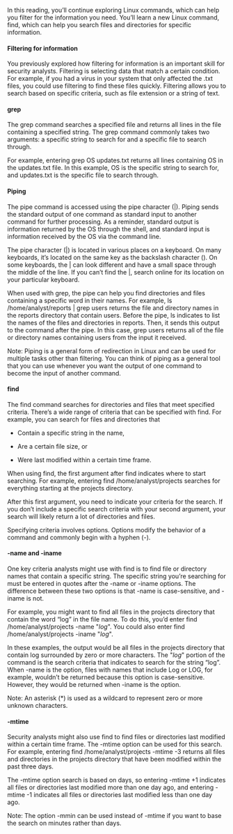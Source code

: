 In this reading, you’ll continue exploring Linux commands, which can help you filter for the information you need. You’ll learn a new Linux command, find, which can help you search files and directories for specific information.

#### Filtering for information

You previously explored how filtering for information is an important skill for security analysts. Filtering is selecting data that match a certain condition. For example, if you had a virus in your system that only affected the .txt files, you could use filtering to find these files quickly. Filtering allows you to search based on specific criteria, such as file extension or a string of text.

#### grep

The grep command searches a specified file and returns all lines in the file containing a specified string. The grep command commonly takes two arguments: a specific string to search for and a specific file to search through.

For example, entering grep OS updates.txt returns all lines containing OS in the updates.txt file. In this example, OS is the specific string to search for, and updates.txt is the specific file to search through.

#### Piping

The pipe command is accessed using the pipe character (|). Piping sends the standard output of one command as standard input to another command for further processing. As a reminder, standard output is information returned by the OS through the shell, and standard input is information received by the OS via the command line. 

The pipe character (|) is located in various places on a keyboard. On many keyboards, it’s located on the same key as the backslash character (\). On some keyboards, the | can look different and have a small space through the middle of the line. If you can’t find the |, search online for its location on your particular keyboard. 

When used with grep, the pipe can help you find directories and files containing a specific word in their names. For example, ls /home/analyst/reports | grep users returns the file and directory names in the reports directory that contain users. Before the pipe, ls indicates to list the names of the files and directories in reports. Then, it sends this output to the command after the pipe. In this case, grep users returns all of the file or directory names containing users from the input it received.

Note: Piping is a general form of redirection in Linux and can be used for multiple tasks other than filtering. You can think of piping as a general tool that you can use whenever you want the output of one command to become the input of another command.

#### find

The find command searches for directories and files that meet specified criteria. There’s a wide range of criteria that can be specified with find. For example, you can search for files and directories that

-   Contain a specific string in the name,

-   Are a certain file size, or

-   Were last modified within a certain time frame.

When using find, the first argument after find indicates where to start searching. For example, entering find /home/analyst/projects searches for everything starting at the projects directory. 

After this first argument, you need to indicate your criteria for the search. If you don’t include a specific search criteria with your second argument, your search will likely return a lot of directories and files. 

Specifying criteria involves options. Options modify the behavior of a command and commonly begin with a hyphen (-). 

#### -name and -iname

One key criteria analysts might use with find is to find file or directory names that contain a specific string. The specific string you’re searching for must be entered in quotes after the -name or -iname options. The difference between these two options is that -name is case-sensitive, and -iname is not. 

For example, you might want to find all files in the projects directory that contain the word “log” in the file name. To do this, you’d enter find /home/analyst/projects -name "*log*". You could also enter find /home/analyst/projects -iname "*log*".

In these examples, the output would be all files in the projects directory that contain log surrounded by zero or more characters. The "*log*" portion of the command is the search criteria that indicates to search for the string “log”. When -name is the option, files with names that include Log or LOG, for example, wouldn’t be returned because this option is case-sensitive. However, they would be returned when -iname is the option.

Note: An asterisk (*) is used as a wildcard to represent zero or more unknown characters.

#### -mtime

Security analysts might also use find to find files or directories last modified within a certain time frame. The -mtime option can be used for this search. For example, entering find /home/analyst/projects -mtime -3 returns all files and directories in the projects directory that have been modified within the past three days. 

The -mtime option search is based on days, so entering -mtime +1 indicates all files or directories last modified more than one day ago, and entering -mtime -1 indicates all files or directories last modified less than one day ago. 

Note: The option -mmin can be used instead of -mtime if you want to base the search on minutes rather than days.